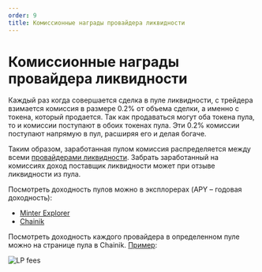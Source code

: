 ```yaml
---
order: 9
title: Комиссионные награды провайдера ликвидности
---
```


# Комиссионные награды провайдера ликвидности

Каждый раз когда совершается сделка в пуле ликвидности, с трейдера взимается комиссия в размере 0.2% от объема сделки, а именно с токена, который продается. Так как продаваться могут оба токена пула, то и комиссии поступают в обоих токенах пула. Эти 0.2% комиссии поступают напрямую в пул, расширяя его и делая богаче.

Таким образом, заработанная пулом комиссия распределяется между всеми [провайдерами ликвидности](/ru/earn/liquidity-providers). Забрать заработанный на комиссиях доход поставщик ликвидности может при отзыве ликвидности из пула.

Посмотреть доходность пулов можно в эксплорерах (APY – годовая доходность):

- [Minter Explorer](https://explorer.minter.network/pools)
- [Chainik](https://chainik.io/pools)

Посмотреть доходность каждого провайдера в определенном пуле можно на странице пула в Chainik. [Пример](https://chainik.io/pool/HUB/BIP?tab=providers):

![LP fees](/img/docs/lp-fees.png)
